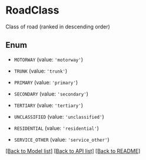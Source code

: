 # RoadClass

Class of road (ranked in descending order)

## Enum

* `MOTORWAY` (value: `'motorway'`)

* `TRUNK` (value: `'trunk'`)

* `PRIMARY` (value: `'primary'`)

* `SECONDARY` (value: `'secondary'`)

* `TERTIARY` (value: `'tertiary'`)

* `UNCLASSIFIED` (value: `'unclassified'`)

* `RESIDENTIAL` (value: `'residential'`)

* `SERVICE_OTHER` (value: `'service_other'`)

[[Back to Model list]](../README.md#documentation-for-models) [[Back to API list]](../README.md#documentation-for-api-endpoints) [[Back to README]](../README.md)


